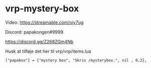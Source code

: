 # vrp-mystery-box


Video: https://streamable.com/oiy7ug


Discord: papakongen#9999

https://discord.gg/Z268ZGm4Nb

Husk at tilføje det her til vrp/vrp/items.lua

	["papabox"] = {"mystery box", "Skriv /mysterybox.", nil , 0.2},

